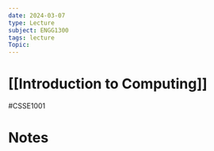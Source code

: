 ```yaml
---
date: 2024-03-07
type: Lecture
subject: ENGG1300
tags: lecture
Topic:
---
```

# [[Introduction to Computing]]
#CSSE1001
# Notes



